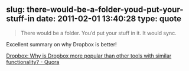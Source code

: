 slug: there-would-be-a-folder-youd-put-your-stuff-in
date: 2011-02-01 13:40:28
type: quote
---

> There would be a folder. You’d put your stuff in it. It would sync.

Excellent summary on why Dropbox is better!

 [Dropbox: Why is Dropbox more popular than other tools with similar functionality? - Quora](http://www.quora.com/Dropbox/Why-is-Dropbox-more-popular-than-other-tools-with-similar-functionality)
